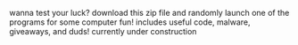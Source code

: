 wanna test your luck? download this zip file and randomly launch one of the programs for some computer fun! includes useful code, malware, giveaways, and duds! currently under construction
